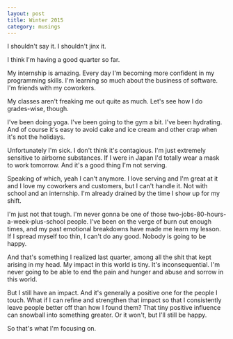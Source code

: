 ```yaml
---
layout: post
title: Winter 2015
category: musings
---
```


I shouldn't say it. I shouldn't jinx it.

I think I'm having a good quarter so far. 

My internship is amazing. Every day I'm becoming more confident in my programming skills. I'm learning so much about the business of software. I'm friends with my coworkers. 

My classes aren't freaking me out quite as much. Let's see how I do grades-wise, though. 

I've been doing yoga. I've been going to the gym a bit. I've been hydrating. And of course it's easy to avoid cake and ice cream and other crap when it's not the holidays. 

Unfortunately I'm sick. I don't think it's contagious. I'm just extremely sensitive to airborne substances. If I were in Japan I'd totally wear a mask to work tomorrow. And it's a good thing I'm not serving. 

Speaking of which, yeah I can't anymore. I love serving and I'm great at it and I love my coworkers and customers, but I can't handle it. Not with school and an internship. I'm already drained by the time I show up for my shift. 

I'm just not that tough. I'm never gonna be one of those two-jobs-80-hours-a-week-plus-school people. I've been on the verge of burn out enough times, and my past emotional breakdowns have made me learn my lesson. If I spread myself too thin, I can't do any good. Nobody is going to be happy. 

And that's something I realized last quarter, among all the shit that kept arising in my head. My impact in this world is tiny. It's inconsequential. I'm never going to be able to end the pain and hunger and abuse and sorrow in this world. 

But I still have an impact. And it's generally a positive one for the people I touch. What if I can refine and strengthen that impact so that I consistently leave people better off than how I found them? That tiny positive influence can snowball into something greater. Or it won't, but I'll still be happy. 

So that's what I'm focusing on. 